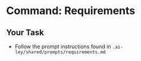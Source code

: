 # Command: Requirements

## Your Task

- Follow the prompt instructions found in `.ai-ley/shared/prompts/requirements.md`
